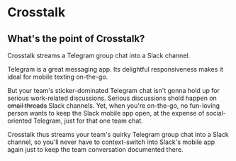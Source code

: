 # Crosstalk

## What's the point of Crosstalk?

Crosstalk streams a Telegram group chat into a Slack channel.

Telegram is a great messaging app. Its delightful responsiveness makes it ideal for mobile texting on-the-go.

But your team's sticker-dominated Telegram chat isn't gonna hold up for serious work-related discussions. Serious discussions shold happen on ~~email threads~~ Slack channels. Yet, when you're on-the-go, no fun-loving person wants to keep the Slack mobile app open, at the expense of social-oriented Telegram, just for that one team chat.

Crosstalk thus streams your team's quirky Telegram group chat into a Slack channel, so you'll never have to context-switch into Slack's mobile app again just to keep the team conversation documented there.
